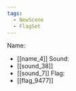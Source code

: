 ```yaml
---
tags:
  - NewScene
  - FlagSet
---
```

Name:
- [[name_4]]
Sound:
- [[sound_38]]
- [[sound_7]]
Flag:
- [[flag_9477]]
